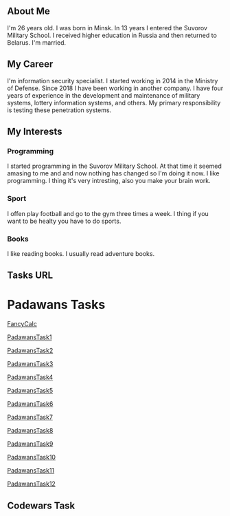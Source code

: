 ##    About Me

I'm 26 years old. I was born in Minsk. In 13 years I entered the Suvorov Military School.
I received higher education in Russia and then returned to Belarus. I'm married.

##    My Career

I'm information security specialist. I started working in 2014 in the Ministry of Defense.
Since 2018 I have been working in another company. I have four years of experience in the 
development and maintenance of military systems, lottery information systems, and others. 
My primary responsibility is testing these penetration systems.

##    My Interests

###   Programming
I started programming in the Suvorov Military School. At that time it seemed amasing to me
and and now nothing has changed so I'm doing it now. I like programming. I thing it's very
intresting, also you make your brain work.

###   Sport
I offen play football and go to the gym three times a week. I thing if you want to be
healty you have to do sports.   

###    Books
I like reading books. I usually read adventure books.

##     Tasks URL

#     Padawans Tasks

[FancyCalc](https://github.com/fynjy21/FancyCalc)

[PadawansTask1](https://github.com/fynjy21/PadawansTask1)

[PadawansTask2](https://github.com/fynjy21/PadawansTask2)

[PadawansTask3](https://github.com/fynjy21/PadawansTask3)

[PadawansTask4](https://github.com/fynjy21/PadawansTask4)

[PadawansTask5](https://github.com/fynjy21/PadawansTask5)

[PadawansTask6](https://github.com/fynjy21/PadawansTask6)

[PadawansTask7](https://github.com/fynjy21/PadawansTask7)

[PadawansTask8](https://github.com/fynjy21/PadawansTask8)

[PadawansTask9](https://github.com/fynjy21/PadawansTask9)

[PadawansTask10](https://github.com/fynjy21/PadawansTask10)

[PadawansTask11](https://github.com/fynjy21/PadawansTask11)

[PadawansTask12](https://github.com/fynjy21/PadawansTask12)

##      Codewars Task



